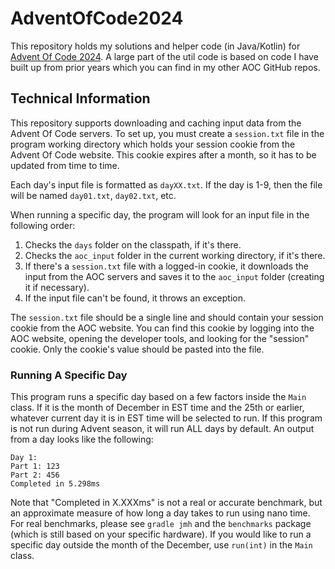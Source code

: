 # AdventOfCode2024
This repository holds my solutions and helper code (in Java/Kotlin) for [Advent Of Code 2024](https://adventofcode.com/2024).
A large part of the util code is based on code I have built up from prior years which you can find in my other AOC GitHub repos.

## Technical Information
This repository supports downloading and caching input data from the Advent Of Code servers.
To set up, you must create a `session.txt` file in the program working directory which holds your session cookie from the Advent Of Code website.
This cookie expires after a month, so it has to be updated from time to time.

Each day's input file is formatted as `dayXX.txt`. If the day is 1-9, then the file will be named `day01.txt`, `day02.txt`, etc.

When running a specific day, the program will look for an input file in the following order:
1. Checks the `days` folder on the classpath, if it's there.
2. Checks the `aoc_input` folder in the current working directory, if it's there.
3. If there's a `session.txt` file with a logged-in cookie, it downloads the input from the AOC servers and saves it to the `aoc_input` folder (creating it if necessary).
4. If the input file can't be found, it throws an exception.

The `session.txt` file should be a single line and should contain your session cookie from the AOC website.
You can find this cookie by logging into the AOC website, opening the developer tools, and looking for the "session" cookie.
Only the cookie's value should be pasted into the file.

### Running A Specific Day
This program runs a specific day based on a few factors inside the `Main` class.
If it is the month of December in EST time and the 25th or earlier, whatever current day it is in EST time will be selected to run.
If this program is not run during Advent season, it will run ALL days by default.
An output from a day looks like the following:
```text
Day 1:
Part 1: 123
Part 2: 456
Completed in 5.298ms
```
Note that "Completed in X.XXXms" is not a real or accurate benchmark, but an approximate measure of how long a day takes to run using nano time.
For real benchmarks, please see `gradle jmh` and the `benchmarks` package (which is still based on your specific hardware).
If you would like to run a specific day outside the month of the December, use `run(int)` in the `Main` class.